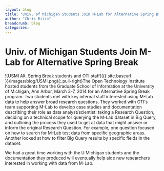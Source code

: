 ```yaml
---
layout: blog
title: "Univ. of Michigan Students Join M-Lab for Alternative Spring Break"
author: "Chris Ritzo"
breadcrumb: blog
categories: 
---
```


# Univ. of Michigan Students Join M-Lab for Alternative Spring Break

![USMI Alt. Spring Break students and OTI staff]({{ site.baseurl }}/images/blog/USMI.png){:.pull-right}The Open Technology Institute hosted students from the Graduate School of Information at the University of Michigan, Ann Arbor, March 3-7, 2014 for an Alternative Spring Break program. Two students met with key internal staff interested using M-Lab data to help answer broad research questions. They worked with OTI's team supporting M-Lab to develop case studies and documentation describing their role as data analyst/scientist: taking a Research Question, deciding on a technical scope for querying the M-Lab dataset in Big Query, and outlining the process they used to get at data that might answer or inform the original Research Question. For example, one question focused on how to search for M-Lab test data from specific geographic areas. Another looked at how to filter Big Query results by specific fields in the dataset.

<!--more-->

We had a great time working with the U Michigan students and the documentation they produced will eventually help aide new researchers interested in working with data from M-Lab.
